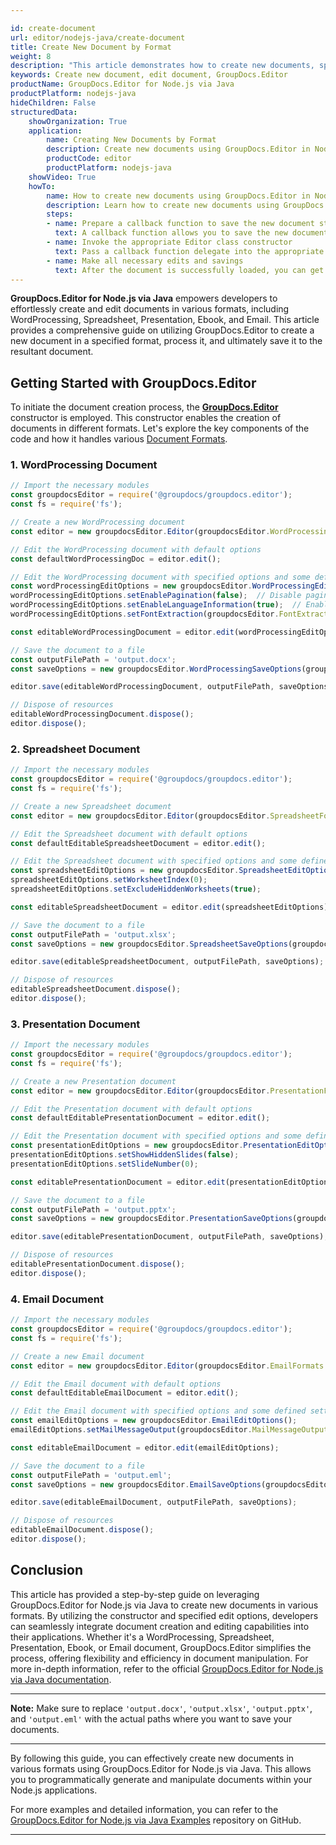 ```yaml
---

id: create-document
url: editor/nodejs-java/create-document
title: Create New Document by Format
weight: 8
description: "This article demonstrates how to create new documents, spreadsheets, and presentations with GroupDocs.Editor for Node.js via Java API."
keywords: Create new document, edit document, GroupDocs.Editor
productName: GroupDocs.Editor for Node.js via Java
productPlatform: nodejs-java
hideChildren: False
structuredData:
    showOrganization: True
    application:
        name: Creating New Documents by Format
        description: Create new documents using GroupDocs.Editor in Node.js via Java
        productCode: editor
        productPlatform: nodejs-java
    showVideo: True
    howTo:
        name: How to create new documents using GroupDocs.Editor in Node.js via Java
        description: Learn how to create new documents using GroupDocs.Editor in Node.js via Java step by step
        steps:
        - name: Prepare a callback function to save the new document stream if needed
          text: A callback function allows you to save the new document stream
        - name: Invoke the appropriate Editor class constructor
          text: Pass a callback function delegate into the appropriate overload of the GroupDocs.Editor.Editor class constructor
        - name: Make all necessary edits and savings
          text: After the document is successfully loaded, you can get its meta-information, generate its editable version, and finally save it to the resultant file
---
```


**GroupDocs.Editor for Node.js via Java** empowers developers to effortlessly create and edit documents in various formats, including WordProcessing, Spreadsheet, Presentation, Ebook, and Email. This article provides a comprehensive guide on utilizing GroupDocs.Editor to create a new document in a specified format, process it, and ultimately save it to the resultant document.

## Getting Started with GroupDocs.Editor

To initiate the document creation process, the [**GroupDocs.Editor**](https://reference.groupdocs.com/editor/nodejs-java/com.groupdocs.editor/) constructor is employed. This constructor enables the creation of documents in different formats. Let's explore the key components of the code and how it handles various [Document Formats](https://docs.groupdocs.com/editor/nodejsjava/supported-document-formats/).

### 1. WordProcessing Document

```javascript
// Import the necessary modules
const groupdocsEditor = require('@groupdocs/groupdocs.editor');
const fs = require('fs');

// Create a new WordProcessing document
const editor = new groupdocsEditor.Editor(groupdocsEditor.WordProcessingFormats.Docx);

// Edit the WordProcessing document with default options
const defaultWordProcessingDoc = editor.edit();

// Edit the WordProcessing document with specified options and some defined settings
const wordProcessingEditOptions = new groupdocsEditor.WordProcessingEditOptions();
wordProcessingEditOptions.setEnablePagination(false);  // Disable pagination for the document
wordProcessingEditOptions.setEnableLanguageInformation(true);  // Enable language information for the document
wordProcessingEditOptions.setFontExtraction(groupdocsEditor.FontExtractionOptions.ExtractAllEmbedded);  // Extract all embedded fonts

const editableWordProcessingDocument = editor.edit(wordProcessingEditOptions);

// Save the document to a file
const outputFilePath = 'output.docx';
const saveOptions = new groupdocsEditor.WordProcessingSaveOptions(groupdocsEditor.WordProcessingFormats.Docx);

editor.save(editableWordProcessingDocument, outputFilePath, saveOptions);

// Dispose of resources
editableWordProcessingDocument.dispose();
editor.dispose();
```

### 2. Spreadsheet Document

```javascript
// Import the necessary modules
const groupdocsEditor = require('@groupdocs/groupdocs.editor');
const fs = require('fs');

// Create a new Spreadsheet document
const editor = new groupdocsEditor.Editor(groupdocsEditor.SpreadsheetFormats.Xlsx);

// Edit the Spreadsheet document with default options
const defaultEditableSpreadsheetDocument = editor.edit();

// Edit the Spreadsheet document with specified options and some defined settings
const spreadsheetEditOptions = new groupdocsEditor.SpreadsheetEditOptions();
spreadsheetEditOptions.setWorksheetIndex(0);
spreadsheetEditOptions.setExcludeHiddenWorksheets(true);

const editableSpreadsheetDocument = editor.edit(spreadsheetEditOptions);

// Save the document to a file
const outputFilePath = 'output.xlsx';
const saveOptions = new groupdocsEditor.SpreadsheetSaveOptions(groupdocsEditor.SpreadsheetFormats.Xlsx);

editor.save(editableSpreadsheetDocument, outputFilePath, saveOptions);

// Dispose of resources
editableSpreadsheetDocument.dispose();
editor.dispose();
```

### 3. Presentation Document

```javascript
// Import the necessary modules
const groupdocsEditor = require('@groupdocs/groupdocs.editor');
const fs = require('fs');

// Create a new Presentation document
const editor = new groupdocsEditor.Editor(groupdocsEditor.PresentationFormats.Pptx);

// Edit the Presentation document with default options
const defaultEditablePresentationDocument = editor.edit();

// Edit the Presentation document with specified options and some defined settings
const presentationEditOptions = new groupdocsEditor.PresentationEditOptions();
presentationEditOptions.setShowHiddenSlides(false);
presentationEditOptions.setSlideNumber(0);

const editablePresentationDocument = editor.edit(presentationEditOptions);

// Save the document to a file
const outputFilePath = 'output.pptx';
const saveOptions = new groupdocsEditor.PresentationSaveOptions(groupdocsEditor.PresentationFormats.Pptx);

editor.save(editablePresentationDocument, outputFilePath, saveOptions);

// Dispose of resources
editablePresentationDocument.dispose();
editor.dispose();
```

### 4. Email Document

```javascript
// Import the necessary modules
const groupdocsEditor = require('@groupdocs/groupdocs.editor');
const fs = require('fs');

// Create a new Email document
const editor = new groupdocsEditor.Editor(groupdocsEditor.EmailFormats.Eml);

// Edit the Email document with default options
const defaultEditableEmailDocument = editor.edit();

// Edit the Email document with specified options and some defined settings
const emailEditOptions = new groupdocsEditor.EmailEditOptions();
emailEditOptions.setMailMessageOutput(groupdocsEditor.MailMessageOutput.All);

const editableEmailDocument = editor.edit(emailEditOptions);

// Save the document to a file
const outputFilePath = 'output.eml';
const saveOptions = new groupdocsEditor.EmailSaveOptions(groupdocsEditor.EmailFormats.Eml);

editor.save(editableEmailDocument, outputFilePath, saveOptions);

// Dispose of resources
editableEmailDocument.dispose();
editor.dispose();
```

## Conclusion

This article has provided a step-by-step guide on leveraging GroupDocs.Editor for Node.js via Java to create new documents in various formats. By utilizing the constructor and specified edit options, developers can seamlessly integrate document creation and editing capabilities into their applications. Whether it's a WordProcessing, Spreadsheet, Presentation, Ebook, or Email document, GroupDocs.Editor simplifies the process, offering flexibility and efficiency in document manipulation. For more in-depth information, refer to the official [GroupDocs.Editor for Node.js via Java documentation](https://docs.groupdocs.com/editor/nodejsjava/).

---

**Note:** Make sure to replace `'output.docx'`, `'output.xlsx'`, `'output.pptx'`, and `'output.eml'` with the actual paths where you want to save your documents.

---

By following this guide, you can effectively create new documents in various formats using GroupDocs.Editor for Node.js via Java. This allows you to programmatically generate and manipulate documents within your Node.js applications.

For more examples and detailed information, you can refer to the [GroupDocs.Editor for Node.js via Java Examples](https://github.com/groupdocs-editor/GroupDocs.Editor-for-Node.js-via-Java) repository on GitHub.

---